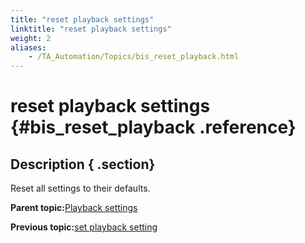 ```yaml
--- 
title: "reset playback settings"
linktitle: "reset playback settings"
weight: 2
aliases: 
    - /TA_Automation/Topics/bis_reset_playback.html
---
```

# reset playback settings {#bis_reset_playback .reference}

## Description { .section}

Reset all settings to their defaults.

**Parent topic:**[Playback settings](../../TA_Automation/Topics/bis_playback_setting.html)

**Previous topic:**[set playback setting](../../TA_Automation/Topics/bis_set_playback.html)

